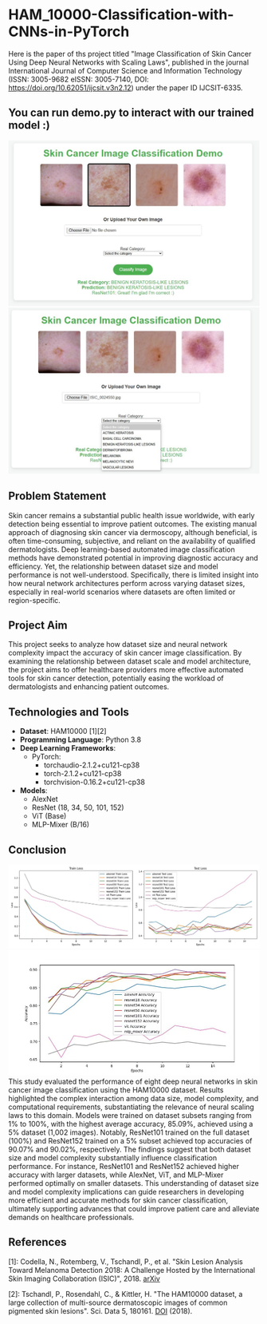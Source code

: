 # HAM_10000-Classification-with-CNNs-in-PyTorch
Here is the paper of ths project titled "Image Classification of Skin Cancer Using Deep Neural Networks with Scaling Laws", published in the journal International Journal of Computer Science and Information Technology (ISSN: 3005-9682 eISSN: 3005-7140, DOI: https://doi.org/10.62051/ijcsit.v3n2.12) under the paper ID IJCSIT-6335.

## You can run demo.py to interact with our trained model :)
![demo](plots/demo_html1.jpg)
![demo](plots/demo_html2.jpg)

## Problem Statement
Skin cancer remains a substantial public health issue worldwide, with early detection being essential to improve patient outcomes. The existing manual approach of diagnosing skin cancer via dermoscopy, although beneficial, is often time-consuming, subjective, and reliant on the availability of qualified dermatologists. Deep learning-based automated image classification methods have demonstrated potential in improving diagnostic accuracy and efficiency. Yet, the relationship between dataset size and model performance is not well-understood. Specifically, there is limited insight into how neural network architectures perform across varying dataset sizes, especially in real-world scenarios where datasets are often limited or region-specific.

## Project Aim
This project seeks to analyze how dataset size and neural network complexity impact the accuracy of skin cancer image classification. By examining the relationship between dataset scale and model architecture, the project aims to offer healthcare providers more effective automated tools for skin cancer detection, potentially easing the workload of dermatologists and enhancing patient outcomes.

## Technologies and Tools
- **Dataset**: HAM10000 [1][2]
- **Programming Language**: Python 3.8
- **Deep Learning Frameworks**:
  - PyTorch:
    - torchaudio-2.1.2+cu121-cp38
    - torch-2.1.2+cu121-cp38
    - torchvision-0.16.2+cu121-cp38
- **Models**: 
  - AlexNet
  - ResNet (18, 34, 50, 101, 152)
  - ViT (Base)
  - MLP-Mixer (B/16)
 
## Conclusion
![Accuracies](plots/100losses.jpg)
![Losses](plots/100accuracies.jpg)
This study evaluated the performance of eight deep neural networks in skin cancer image classification using the HAM10000 dataset. Results highlighted the complex interaction among data size, model complexity, and computational requirements, substantiating the relevance of neural scaling laws to this domain. Models were trained on dataset subsets ranging from 1% to 100%, with the highest average accuracy, 85.09%, achieved using a 5% dataset (1,002 images). Notably, ResNet101 trained on the full dataset (100%) and ResNet152 trained on a 5% subset achieved top accuracies of 90.07% and 90.02%, respectively. The findings suggest that both dataset size and model complexity substantially influence classification performance. For instance, ResNet101 and ResNet152 achieved higher accuracy with larger datasets, while AlexNet, ViT, and MLP-Mixer performed optimally on smaller datasets. This understanding of dataset size and model complexity implications can guide researchers in developing more efficient and accurate methods for skin cancer classification, ultimately supporting advances that could improve patient care and alleviate demands on healthcare professionals.

## References
[1]: Codella, N., Rotemberg, V., Tschandl, P., et al. "Skin Lesion Analysis Toward Melanoma Detection 2018: A Challenge Hosted by the International Skin Imaging Collaboration (ISIC)", 2018. [arXiv](https://arxiv.org/abs/1902.03368)

[2]: Tschandl, P., Rosendahl, C., & Kittler, H. "The HAM10000 dataset, a large collection of multi-source dermatoscopic images of common pigmented skin lesions". Sci. Data 5, 180161. [DOI](https://doi.org/10.1038/sdata.2018.161) (2018).
